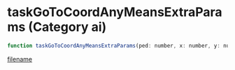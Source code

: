 # taskGoToCoordAnyMeansExtraParams (Category ai)

```js
function taskGoToCoordAnyMeansExtraParams(ped: number, x: number, y: number, z: number, speed: number, p5: number, p6: boolean, walkingStyle: number, p8: number, p9: number, p10: number, p11: number): void
```

[filename](taskGoToCoordAnyMeansExtraParams_m.md ':include')